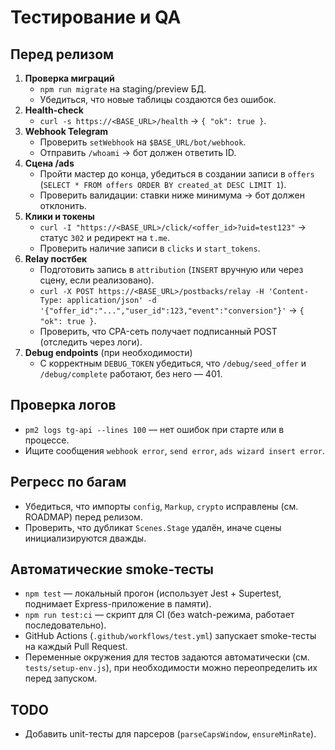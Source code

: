 # Тестирование и QA

## Перед релизом
1. **Проверка миграций**
   - `npm run migrate` на staging/preview БД.
   - Убедиться, что новые таблицы создаются без ошибок.
2. **Health-check**
   - `curl -s https://<BASE_URL>/health` → `{ "ok": true }`.
3. **Webhook Telegram**
   - Проверить `setWebhook` на `$BASE_URL/bot/webhook`.
   - Отправить `/whoami` → бот должен ответить ID.
4. **Сцена /ads**
   - Пройти мастер до конца, убедиться в создании записи в `offers` (`SELECT * FROM offers ORDER BY created_at DESC LIMIT 1`).
   - Проверить валидации: ставки ниже минимума → бот должен отклонить.
5. **Клики и токены**
   - `curl -I "https://<BASE_URL>/click/<offer_id>?uid=test123"` → статус `302` и редирект на `t.me`.
   - Проверить наличие записи в `clicks` и `start_tokens`.
6. **Relay постбек**
   - Подготовить запись в `attribution` (`INSERT` вручную или через сцену, если реализовано).
   - `curl -X POST https://<BASE_URL>/postbacks/relay -H 'Content-Type: application/json' -d '{"offer_id":"...","user_id":123,"event":"conversion"}'` → `{ "ok": true }`.
   - Проверить, что CPA-сеть получает подписанный POST (отследить через логи).
7. **Debug endpoints** (при необходимости)
   - С корректным `DEBUG_TOKEN` убедиться, что `/debug/seed_offer` и `/debug/complete` работают, без него — 401.

## Проверка логов
- `pm2 logs tg-api --lines 100` — нет ошибок при старте или в процессе.
- Ищите сообщения `webhook error`, `send error`, `ads wizard insert error`.

## Регресс по багам
- Убедиться, что импорты `config`, `Markup`, `crypto` исправлены (см. ROADMAP) перед релизом.
- Проверить, что дубликат `Scenes.Stage` удалён, иначе сцены инициализируются дважды.

## Автоматические smoke-тесты
- `npm test` — локальный прогон (использует Jest + Supertest, поднимает Express-приложение в памяти).
- `npm run test:ci` — скрипт для CI (без watch-режима, работает последовательно).
- GitHub Actions (`.github/workflows/test.yml`) запускает smoke-тесты на каждый Pull Request.
- Переменные окружения для тестов задаются автоматически (см. `tests/setup-env.js`), при необходимости можно переопределить их перед запуском.

## TODO
- Добавить unit-тесты для парсеров (`parseCapsWindow`, `ensureMinRate`).
